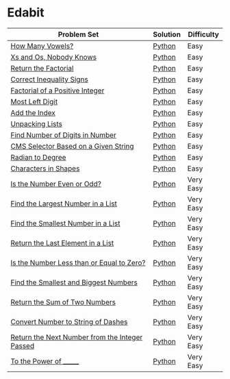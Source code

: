 # Edabit

| Problem Set  | Solution | Difficulty |
| ------------- | ------------- | ------------- |
| [How Many Vowels?](https://edabit.com/challenge/p88k8yHRPTMPt4bBo)  | [Python](https://github.com/gianmillare/Edabit/blob/master/python/easy/how_many_vowels.py)  | Easy |
| [Xs and Os, Nobody Knows](https://edabit.com/challenge/JSJEuuWduBB5hEX6k)  | [Python](https://github.com/gianmillare/Edabit/blob/master/python/easy/x_and_o_nobody_knows.py)  | Easy |
| [Return the Factorial](https://edabit.com/challenge/FF6kYPHdAcJnoosr5) | [Python](https://github.com/gianmillare/Edabit/blob/master/python/easy/return_the_factorial.py) | Easy |
| [Correct Inequality Signs](https://edabit.com/challenge/eA94BuKYjwMoNQSE2) | [Python](https://github.com/gianmillare/Edabit/blob/master/python/easy/correct_inequality_signs.py) | Easy |
| [Factorial of a Positive Integer](https://edabit.com/challenge/wRf3e8T3vQpG7SmjP) | [Python](https://github.com/gianmillare/Edabit/blob/master/python/easy/factorial_of_a_positive_integer.py) | Easy |
| [Most Left Digit](https://edabit.com/challenge/e8TFAMbTTaEr7JSgd) | [Python](https://github.com/gianmillare/Edabit/blob/master/python/easy/most_left_digit.py) | Easy |
| [Add the Index](https://edabit.com/challenge/gr4ihixfTaoEmZiin) | [Python](https://github.com/gianmillare/Edabit/blob/master/python/easy/add_the_index.py) | Easy |
| [Unpacking Lists](https://edabit.com/challenge/7sdNcax4GsLSrNQbM) | [Python](https://github.com/gianmillare/Edabit/blob/master/python/easy/unpacking_lists.py) | Easy |
| [Find Number of Digits in Number](https://edabit.com/challenge/iqaQLvS7yfGR2wJyL) | [Python](https://github.com/gianmillare/Edabit/blob/master/python/easy/find_number_of_digits_in_number.py) | Easy |
| [CMS Selector Based on a Given String](https://edabit.com/challenge/whEretKtpEbEBAAfr) | [Python](https://github.com/gianmillare/Edabit/blob/master/python/easy/cms_selector_based_on_a_given_string.py) | Easy |
| [Radian to Degree](https://edabit.com/challenge/bNp4kd4rFfysPepkp) | [Python](https://github.com/gianmillare/Edabit/blob/master/python/easy/radian_to_degree.py) | Easy |
| [Characters in Shapes](https://edabit.com/challenge/S9KCN5kqoDbhNdKh5) | [Python](https://github.com/gianmillare/Edabit/blob/master/python/easy/characters_in_shapes.py) | Easy |
| [Is the Number Even or Odd?](https://edabit.com/challenge/DruRW8YM8PNiH9Kg7) | [Python](https://github.com/gianmillare/Edabit/blob/master/python/very_easy/is_the_number_even_or_odd.py) | Very Easy |
| [Find the Largest Number in a List](https://edabit.com/challenge/A7hyDnb72prWryeuY) | [Python](https://github.com/gianmillare/Edabit/blob/master/python/very_easy/find_the_largest_number.py) | Very Easy |
| [Find the Smallest Number in a List](https://edabit.com/challenge/ecSZ5kDBwCD3ctjE6) | [Python](https://github.com/gianmillare/Edabit/blob/master/python/very_easy/find_the_smallest_number_in_a_list.py) | Very Easy |
| [Return the Last Element in a List](https://edabit.com/challenge/uPtuNNTuASzPZMQrW) | [Python](https://github.com/gianmillare/Edabit/blob/master/python/very_easy/return_the_last_item_in_a_list.py) | Very Easy |
| [Is the Number Less than or Equal to Zero?](https://edabit.com/challenge/Rx2pkSA9dCmtwS8xt) | [Python](https://github.com/gianmillare/Edabit/blob/master/python/very_easy/less_than_or_equal_to_zero.py) | Very Easy |
| [Find the Smallest and Biggest Numbers](https://edabit.com/challenge/y9Rans4Ry5oW74cat) | [Python](https://github.com/gianmillare/Edabit/blob/master/python/very_easy/find_the_smallest_and_biggest_numbers.py) | Very Easy |
| [Return the Sum of Two Numbers](https://edabit.com/challenge/rZToTkR5eB9Zn4zLh) | [Python](https://github.com/gianmillare/Edabit/blob/master/python/very_easy/return_the_sum_of_two_numbers.py) | Very Easy |
| [Convert Number to String of Dashes](https://edabit.com/challenge/f3jm7sk7LaYttYyLP) | [Python](https://github.com/gianmillare/Edabit/blob/master/python/very_easy/convert_number_to_dashes.py) | Very Easy |
| [Return the Next Number from the Integer Passed](https://edabit.com/challenge/KjCS7occ9hfu5snpb) | [Python](https://github.com/gianmillare/Edabit/blob/master/python/very_easy/return_next_number.py) | Very Easy |
| [To the Power of _____](https://edabit.com/challenge/xWSjvoH7mEkSnqS7H) | [Python](https://github.com/gianmillare/Edabit/blob/master/python/very_easy/to_the_power_of.py) | Very Easy |
